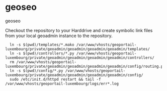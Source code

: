 geoseo
======

geoseo

Checkout the repository to your Harddrive and create symbolic link files from your local geoadmin instance to the repository.
```  
  ln -s $(pwd)/templates/*.mako /var/www/vhosts/geoportail-luxembourg/private/geoadmin/geoadmin/geoadmin/geoadmin/templates/
  ln -s $(pwd)/controllers/*.py /var/www/vhosts/geoportail-luxembourg/private/geoadmin/geoadmin/geoadmin/geoadmin/controllers/
  rm /var/www/vhosts/geoportail-luxembourg/private/geoadmin/geoadmin/geoadmin/geoadmin/config/routing.py 
  ln -s $(pwd)/config/*.py /var/www/vhosts/geoportail-luxembourg/private/geoadmin/geoadmin/geoadmin/geoadmin/config/
  sudo /etc/init.d/httpd restart && tail -f /var/www/vhosts/geoportail-luxembourg/logs/err*.log
```
